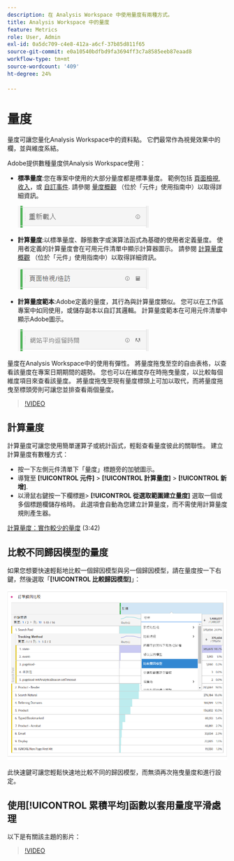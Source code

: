 ```yaml
---
description: 在 Analysis Workspace 中使用量度有兩種方式。
title: Analysis Workspace 中的量度
feature: Metrics
role: User, Admin
exl-id: 0a5dc709-c4e8-412a-a6cf-37b85d811f65
source-git-commit: e0a10540bdfbd9fa3694ff3c7a8585eeb87eaad8
workflow-type: tm+mt
source-wordcount: '409'
ht-degree: 24%

---
```


# 量度

量度可讓您量化Analysis Workspace中的資料點。 它們最常作為視覺效果中的欄，並與維度系結。

Adobe提供數種量度供Analysis Workspace使用：

* **標準量度**:您在專案中使用的大部分量度都是標準量度。 範例包括 [頁面檢視](/help/components/metrics/page-views.md), [收入](/help/components/metrics/revenue.md)，或 [自訂事件](/help/components/metrics/custom-events.md). 請參閱 [量度概觀](/help/components/metrics/overview.md) （位於「元件」使用指南中）以取得詳細資訊。

   ![標準量度](assets/standard-metric.png)

* **計算量度**:以標準量度、靜態數字或演算法函式為基礎的使用者定義量度。 使用者定義的計算量度會在可用元件清單中顯示計算器圖示。 請參閱 [計算量度概觀](/help/components/c-calcmetrics/cm-overview.md) （位於「元件」使用指南中）以取得詳細資訊。

   ![計算量度](assets/calculated-metric.png)

* **計算量度範本**:Adobe定義的量度，其行為與計算量度類似。 您可以在工作區專案中如同使用，或儲存副本以自訂其邏輯。 計算量度範本在可用元件清單中顯示Adobe圖示。

   ![計算量度範本](assets/calculated-metric-template.png)

量度在Analysis Workspace中的使用有彈性。 將量度拖曳至空的自由表格，以查看該量度在專案日期期間的趨勢。 您也可以在維度存在時拖曳量度，以比較每個維度項目來查看該量度。 將量度拖曳至現有量度標頭上可加以取代，而將量度拖曳至標頭旁則可讓您並排查看兩個量度。

>[!VIDEO](https://video.tv.adobe.com/v/40817/?quality=12)

## 計算量度

計算量度可讓您使用簡單運算子或統計函式，輕鬆查看量度彼此的關聯性。 建立計算量度有數種方式：

* 按一下左側元件清單下「量度」標題旁的加號圖示。
* 導覽至 **[!UICONTROL 元件]** > **[!UICONTROL 計算量度]** > **[!UICONTROL 新增]**.
* 以滑鼠右鍵按一下欄標題> **[!UICONTROL 從選取範圍建立量度]** 選取一個或多個標題欄儲存格時。 此選項會自動為您建立計算量度，而不需使用計算量度規則產生器。

[計算量度：實作較少的量度](https://experienceleague.adobe.com/docs/analytics-learn/tutorials/components/calculated-metrics/calculated-metrics-implementationless-metrics.html?lang=zh-Hant) (3:42)

## 比較不同歸因模型的量度

如果您想要快速輕鬆地比較一個歸因模型與另一個歸因模型，請在量度按一下右鍵，然後選取「**[!UICONTROL 比較歸因模型]**」：

![比較歸因](assets/compare-attribution.png)

此快速鍵可讓您輕鬆快速地比較不同的歸因模型，而無須再次拖曳量度和進行設定。

## 使用[!UICONTROL 累積平均]函數以套用量度平滑處理

以下是有關該主題的影片：

>[!VIDEO](https://video.tv.adobe.com/v/27068/?quality=12)
